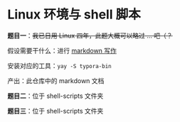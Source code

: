 # Linux 环境与 shell 脚本

**题目一**：~~我已日用 Linux 四年，此题大概可以略过 ... 吧（？~~

假设需要干什么：进行 [markdown 写作](https://17999824wyj.github.io/NEUP-preTest/2024/web/ch-2.html)

安装对应的工具：`yay -S typora-bin`

产出：此仓库中的 markdown 文档

**题目二**：位于 shell-scripts 文件夹

**题目三**：位于 shell-scripts 文件夹
